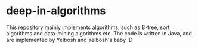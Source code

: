 # deep-in-algorithms
This repository mainly implements algorithms, such as B-tree, sort algorithms and data-mining algorithms etc. The code is written in Java, and are implemented by Yelbosh and Yelbosh's baby :D
